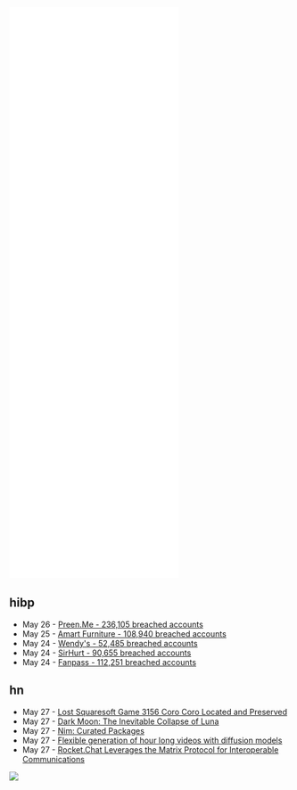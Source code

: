 ![Metrics](https://raw.githubusercontent.com/phixion/phixion/master/metrics.svg)

## hibp

<!--
for https://github.com/phixion/phixion/blob/main/.github/workflows/feeds.yml
-->
<!--START_SECTION:haveibeenpwnd-->
- May 26 - [Preen.Me - 236,105 breached accounts](https://haveibeenpwned.com/PwnedWebsites#PreenMe)
- May 25 - [Amart Furniture - 108,940 breached accounts](https://haveibeenpwned.com/PwnedWebsites#AmartFurniture)
- May 24 - [Wendy's - 52,485 breached accounts](https://haveibeenpwned.com/PwnedWebsites#Wendys)
- May 24 - [SirHurt - 90,655 breached accounts](https://haveibeenpwned.com/PwnedWebsites#SirHurt)
- May 24 - [Fanpass - 112,251 breached accounts](https://haveibeenpwned.com/PwnedWebsites#Fanpass)
<!--END_SECTION:haveibeenpwnd-->

## hn

<!--
for https://github.com/phixion/phixion/blob/main/.github/workflows/feeds.yml
-->
<!--START_SECTION:hn-->
- May 27 - [Lost Squaresoft Game 3156 Coro Coro Located and Preserved](https://www.gamingalexandria.com/wp/2022/05/lost-canceled-squaresoft-game-3156-coro-coro-located-and-preserved/)
- May 27 - [Dark Moon: The Inevitable Collapse of Luna](https://www.swanbitcoin.com/dark-moon-the-inevitable-collapse-of-luna/)
- May 27 - [Nim: Curated Packages](https://github.com/nim-lang/Nim/wiki/Curated-Packages)
- May 27 - [Flexible generation of hour long videos with diffusion models](https://plai.cs.ubc.ca/2022/05/20/flexible-diffusion-modeling-of-long-videos/)
- May 27 - [Rocket.Chat Leverages the Matrix Protocol for Interoperable Communications](https://rocket.chat/press-releases/rocket-chat-leverages-matrix-protocol-for-decentralized-and-interoperable-communications)
<!--END_SECTION:hn-->

<!--
for https://yhype.me
-->
![](https://hit.yhype.me/github/profile?user_id=13013670)
